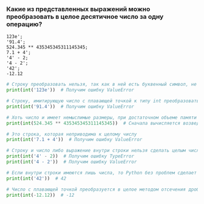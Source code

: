 ### Какие из представленных выражений можно преобразовать в целое десятичное число за одну операцию?
    123е';
    '91.4';
    524.345 ** 435345345311145345;
    7.1 + 4';
    '4' - 2;
    '4 - 2';
    '42';
    -12.12

```python
# Строку преобразовать нельзя, так как в ней есть буквенный символ, не имеющий численного представления в десятичной системе счисления
print(int('123е'))  # Получим ошибку ValueError

# Строку, имитирующую число с плавающей точкой к типу int преобразовать не получится
print(int('91.4'))  # Получим ошибку ValueError

# Хоть число и имеет немыслимые размеры, при достаточном объеме памяти оно будет преобразовано к типу int
print(int(524.345 ** 435345345311145345))  # Сначала вычисляется возведение в степень, а потом преобразование к целому числу 

# Это строка, которая неприводима к целому числу
print(int('7.1 + 4'))  # Получим ошибку ValueError 

# Строку и число либо выражение внутри строки нельзя сделать целым числом
print(int('4' - 2))  # Получим ошибку TypeError
print(int('4 - 2'))  # Получим ошибку ValueError

# Если внутри строки имеются лишь числа, то Python без проблем сделает из них int
print(int('42'))  # 42

# Число с плавающей точкой преобразуется в целое методом отсечения дробного остатка
print(int(-12.12))  # -12
```
